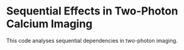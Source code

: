 # Sequential Effects in Two-Photon Calcium Imaging

This code analyses sequential dependencies in two-photon imaging.
